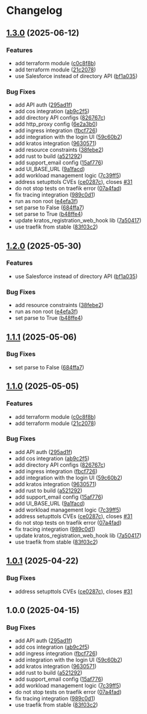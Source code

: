 # Changelog

## [1.3.0](https://github.com/canonical/user-verification-service-operator/compare/v1.2.0...v1.3.0) (2025-06-12)


### Features

* add terraform module ([c0c8f8b](https://github.com/canonical/user-verification-service-operator/commit/c0c8f8bbf68484117d249f68ca1c5a960a6ad1ae))
* add terraform module ([21c2078](https://github.com/canonical/user-verification-service-operator/commit/21c20786c6b8d8d2b9f8515dffba627706863e8b))
* use Salesforce instead of directory API ([bf1a035](https://github.com/canonical/user-verification-service-operator/commit/bf1a035770cc5ac8928b2273923782689f315475))


### Bug Fixes

* add API auth ([295ad1f](https://github.com/canonical/user-verification-service-operator/commit/295ad1fcb342b6d4fe4e5964115d01b2985ad9e0))
* add cos integration ([ab9c2f5](https://github.com/canonical/user-verification-service-operator/commit/ab9c2f5e529f0dc37a7f58752376fc1c384a65dd))
* add directory API configs ([826767c](https://github.com/canonical/user-verification-service-operator/commit/826767c67cf1fdf47a90d67cd01cc6cc06cef4e0))
* add http_proxy config ([6e2a3b0](https://github.com/canonical/user-verification-service-operator/commit/6e2a3b080079475200df7e269ff7a0e9ba4bf25c))
* add ingress integration ([fbcf726](https://github.com/canonical/user-verification-service-operator/commit/fbcf726ecd8cbf97b5a751d875cfb65779140c0a))
* add integration with the login UI ([59c60b2](https://github.com/canonical/user-verification-service-operator/commit/59c60b241d77ac3197366647563496ff913e53ad))
* add kratos integration ([9630571](https://github.com/canonical/user-verification-service-operator/commit/9630571432736d71be670f506c4374077b8fdff6))
* add resource constraints ([38febe2](https://github.com/canonical/user-verification-service-operator/commit/38febe2e6f4654ab2d93e2e9f1b89d3d47cbbbd7))
* add rust to build ([a521292](https://github.com/canonical/user-verification-service-operator/commit/a52129298709889c63587a394e3708d70bdc8db5))
* add support_email config ([15af776](https://github.com/canonical/user-verification-service-operator/commit/15af77623124ecf405a3815050f549835ef20417))
* add UI_BASE_URL ([9a1facd](https://github.com/canonical/user-verification-service-operator/commit/9a1facd655396e793123ce2e92cd879248fa77cb))
* add workload management logic ([7c39ff5](https://github.com/canonical/user-verification-service-operator/commit/7c39ff5028083156889e6f18f421ba78478e2f3f))
* address setupttols CVEs ([ce0287c](https://github.com/canonical/user-verification-service-operator/commit/ce0287c131396426c2bb0f515d1d4c5ee302fb0b)), closes [#31](https://github.com/canonical/user-verification-service-operator/issues/31)
* do not stop tests on traefik error ([07a4fad](https://github.com/canonical/user-verification-service-operator/commit/07a4fad5129442bcda66a06f77da99cd16be5038))
* fix tracing integration ([989c0d1](https://github.com/canonical/user-verification-service-operator/commit/989c0d1d43195f92536d29f5a40a97f3cf00e35e))
* run as non root ([e4efa3f](https://github.com/canonical/user-verification-service-operator/commit/e4efa3f1f092455262c343e17b667ea3318ce60c))
* set parse to False ([684ffa7](https://github.com/canonical/user-verification-service-operator/commit/684ffa7968208cdc01e5795aa4af7fb7fece8eac))
* set parse to True ([b48ffe4](https://github.com/canonical/user-verification-service-operator/commit/b48ffe48f2078d1b8910d7594b0368e507ab0c0f))
* update kratos_registration_web_hook lib ([7a50417](https://github.com/canonical/user-verification-service-operator/commit/7a504172d4356bbaf9a66490bc6ceb54529babc1))
* use traefik from stable ([83f03c2](https://github.com/canonical/user-verification-service-operator/commit/83f03c2ebf9e8a08e35426cb6dc4984a8499465e))

## [1.2.0](https://github.com/canonical/user-verification-service-operator/compare/v1.1.1...v1.2.0) (2025-05-30)


### Features

* use Salesforce instead of directory API ([bf1a035](https://github.com/canonical/user-verification-service-operator/commit/bf1a035770cc5ac8928b2273923782689f315475))


### Bug Fixes

* add resource constraints ([38febe2](https://github.com/canonical/user-verification-service-operator/commit/38febe2e6f4654ab2d93e2e9f1b89d3d47cbbbd7))
* run as non root ([e4efa3f](https://github.com/canonical/user-verification-service-operator/commit/e4efa3f1f092455262c343e17b667ea3318ce60c))
* set parse to True ([b48ffe4](https://github.com/canonical/user-verification-service-operator/commit/b48ffe48f2078d1b8910d7594b0368e507ab0c0f))

## [1.1.1](https://github.com/canonical/user-verification-service-operator/compare/v1.1.0...v1.1.1) (2025-05-06)


### Bug Fixes

* set parse to False ([684ffa7](https://github.com/canonical/user-verification-service-operator/commit/684ffa7968208cdc01e5795aa4af7fb7fece8eac))

## [1.1.0](https://github.com/canonical/user-verification-service-operator/compare/v1.0.1...v1.1.0) (2025-05-05)


### Features

* add terraform module ([c0c8f8b](https://github.com/canonical/user-verification-service-operator/commit/c0c8f8bbf68484117d249f68ca1c5a960a6ad1ae))
* add terraform module ([21c2078](https://github.com/canonical/user-verification-service-operator/commit/21c20786c6b8d8d2b9f8515dffba627706863e8b))


### Bug Fixes

* add API auth ([295ad1f](https://github.com/canonical/user-verification-service-operator/commit/295ad1fcb342b6d4fe4e5964115d01b2985ad9e0))
* add cos integration ([ab9c2f5](https://github.com/canonical/user-verification-service-operator/commit/ab9c2f5e529f0dc37a7f58752376fc1c384a65dd))
* add directory API configs ([826767c](https://github.com/canonical/user-verification-service-operator/commit/826767c67cf1fdf47a90d67cd01cc6cc06cef4e0))
* add ingress integration ([fbcf726](https://github.com/canonical/user-verification-service-operator/commit/fbcf726ecd8cbf97b5a751d875cfb65779140c0a))
* add integration with the login UI ([59c60b2](https://github.com/canonical/user-verification-service-operator/commit/59c60b241d77ac3197366647563496ff913e53ad))
* add kratos integration ([9630571](https://github.com/canonical/user-verification-service-operator/commit/9630571432736d71be670f506c4374077b8fdff6))
* add rust to build ([a521292](https://github.com/canonical/user-verification-service-operator/commit/a52129298709889c63587a394e3708d70bdc8db5))
* add support_email config ([15af776](https://github.com/canonical/user-verification-service-operator/commit/15af77623124ecf405a3815050f549835ef20417))
* add UI_BASE_URL ([9a1facd](https://github.com/canonical/user-verification-service-operator/commit/9a1facd655396e793123ce2e92cd879248fa77cb))
* add workload management logic ([7c39ff5](https://github.com/canonical/user-verification-service-operator/commit/7c39ff5028083156889e6f18f421ba78478e2f3f))
* address setupttols CVEs ([ce0287c](https://github.com/canonical/user-verification-service-operator/commit/ce0287c131396426c2bb0f515d1d4c5ee302fb0b)), closes [#31](https://github.com/canonical/user-verification-service-operator/issues/31)
* do not stop tests on traefik error ([07a4fad](https://github.com/canonical/user-verification-service-operator/commit/07a4fad5129442bcda66a06f77da99cd16be5038))
* fix tracing integration ([989c0d1](https://github.com/canonical/user-verification-service-operator/commit/989c0d1d43195f92536d29f5a40a97f3cf00e35e))
* update kratos_registration_web_hook lib ([7a50417](https://github.com/canonical/user-verification-service-operator/commit/7a504172d4356bbaf9a66490bc6ceb54529babc1))
* use traefik from stable ([83f03c2](https://github.com/canonical/user-verification-service-operator/commit/83f03c2ebf9e8a08e35426cb6dc4984a8499465e))

## [1.0.1](https://github.com/canonical/user-verification-service-operator/compare/v1.0.0...v1.0.1) (2025-04-22)


### Bug Fixes

* address setupttols CVEs ([ce0287c](https://github.com/canonical/user-verification-service-operator/commit/ce0287c131396426c2bb0f515d1d4c5ee302fb0b)), closes [#31](https://github.com/canonical/user-verification-service-operator/issues/31)

## 1.0.0 (2025-04-15)


### Bug Fixes

* add API auth ([295ad1f](https://github.com/canonical/user-verification-service-operator/commit/295ad1fcb342b6d4fe4e5964115d01b2985ad9e0))
* add cos integration ([ab9c2f5](https://github.com/canonical/user-verification-service-operator/commit/ab9c2f5e529f0dc37a7f58752376fc1c384a65dd))
* add ingress integration ([fbcf726](https://github.com/canonical/user-verification-service-operator/commit/fbcf726ecd8cbf97b5a751d875cfb65779140c0a))
* add integration with the login UI ([59c60b2](https://github.com/canonical/user-verification-service-operator/commit/59c60b241d77ac3197366647563496ff913e53ad))
* add kratos integration ([9630571](https://github.com/canonical/user-verification-service-operator/commit/9630571432736d71be670f506c4374077b8fdff6))
* add rust to build ([a521292](https://github.com/canonical/user-verification-service-operator/commit/a52129298709889c63587a394e3708d70bdc8db5))
* add support_email config ([15af776](https://github.com/canonical/user-verification-service-operator/commit/15af77623124ecf405a3815050f549835ef20417))
* add workload management logic ([7c39ff5](https://github.com/canonical/user-verification-service-operator/commit/7c39ff5028083156889e6f18f421ba78478e2f3f))
* do not stop tests on traefik error ([07a4fad](https://github.com/canonical/user-verification-service-operator/commit/07a4fad5129442bcda66a06f77da99cd16be5038))
* fix tracing integration ([989c0d1](https://github.com/canonical/user-verification-service-operator/commit/989c0d1d43195f92536d29f5a40a97f3cf00e35e))
* use traefik from stable ([83f03c2](https://github.com/canonical/user-verification-service-operator/commit/83f03c2ebf9e8a08e35426cb6dc4984a8499465e))
